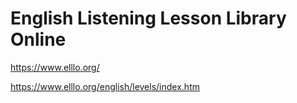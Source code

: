 # English Listening Lesson Library Online

https://www.elllo.org/

https://www.elllo.org/english/levels/index.htm
